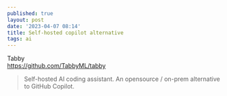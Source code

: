 ```yaml
---
published: true
layout: post
date: '2023-04-07 08:14'
title: Self-hosted copilot alternative
tags: ai 
---
```

Tabby  
<https://github.com/TabbyML/tabby>

> Self-hosted AI coding assistant. An opensource / on-prem alternative to GitHub Copilot.
